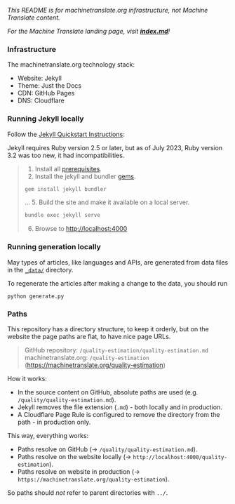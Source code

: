 *This README is for machinetranslate.org infrastructure, not Machine Translate content.*

*For the Machine Translate landing page, visit **[index.md](index.md)**!*

### Infrastructure

The machinetranslate.org technology stack:
- Website: Jekyll
- Theme: Just the Docs
- CDN: GitHub Pages
- DNS: Cloudflare

### Running Jekyll locally

Follow the [Jekyll Quickstart Instructions](https://jekyllrb.com/docs/#instructions):

Jekyll requires Ruby version 2.5 or later, but as of July 2023, Ruby version 3.2 was too new, it had incompatibilities.

> 1. Install all [prerequisites](https://jekyllrb.com/docs/installation/).
> 2. Install the jekyll and bundler [gems](https://jekyllrb.com/docs/ruby-101/#gems).
> ```sh
> gem install jekyll bundler
> ```
> ...
> 5. Build the site and make it available on a local server.
> ```sh
> bundle exec jekyll serve
> ```
> 6. Browse to [http://localhost:4000](http://localhost:4000)

### Running generation locally

May types of articles, like languages and APIs, are generated from data files in the [`_data/`](/_data) directory.

To regenerate the articles after making a change to the data, you should run 
```
python generate.py
```


### Paths

This repository has a directory structure, to keep it orderly, but on the website the page paths are flat, to have nice page URLs.

> GitHub repository: `/quality-estimation/quality-estimation.md`
> machinetranslate.org: `/quality-estimation` (https://machinetranslate.org/quality-estimation)


How it works:
- In the source content on GitHub, absolute paths are used (e.g. `/quality/quality-estimation.md`).
- Jekyll removes the file extension (`.md`) - both locally and in production.
- A Cloudflare Page Rule is configured to remove the directory from the path - in production only.

This way, everything works:
- Paths resolve on GitHub (→ `/quality/quality-estimation.md`).
- Paths resolve on the website locally (→ `http://localhost:4000/quality-estimation`).
- Paths resolve on website in production (→ `https://machinetranslate.org/quality-estimation`).

So paths should *not* refer to parent directories with `../`.
